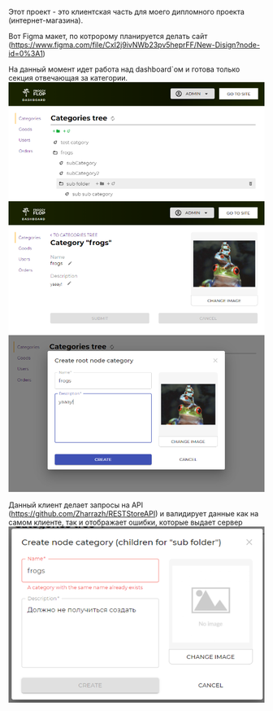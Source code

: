 Этот проект - это клиентская часть для моего дипломного проекта (интернет-магазина).

Вот Figma макет, по котророму планируется делать сайт (https://www.figma.com/file/CxI2j9ivNWb23pv5heprFF/New-Disign?node-id=0%3A1)


На данный момент идет работа над dashboard`ом и готова только секция отвечающая за категории.
![alt text](readmeAssets/category_tree.png "Как выглядит дерево категорий")
![alt text](readmeAssets/viewEditCategory.png "Как выглядит просмотр/изменение категории")
![alt text](readmeAssets/createCategoryExample.png "Как выглядит просмотр/изменение категории")


Данный клиент делает запросы на API (https://github.com/Zharrazh/RESTStoreAPI) и валидирует данные как на самом клиенте,
так и отображает ошибки, которые выдает сервер
![alt text](readmeAssets/serverErrorExample.png "Как выглядит просмотр/изменение категории")
